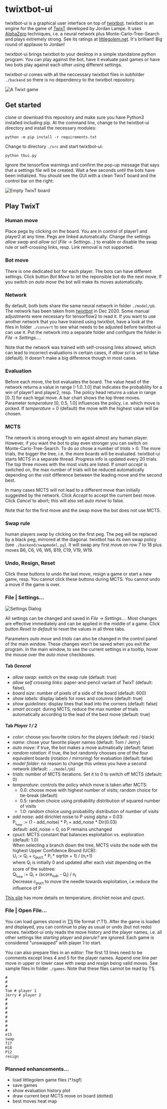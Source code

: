 # twixtbot-ui

twixtbot-ui is a graphical user interface on top of [twixtbot](https://github.com/BonyJordan/twixtbot). twixtbot is an engine for the game of [TwixT](https://en.wikipedia.org/wiki/TwixT)
developed by Jordan Lampe. It uses [AlphaZero](https://en.wikipedia.org/wiki/AlphaZero) techniques, i.e. a neural network plus Monte-Carlo-Tree-Search and plays extremely strong. See its ratings at [littlegolem.net](https://littlegolem.net/jsp/games/gamedetail.jsp?gtid=twixt). It's brilliant! Big round of applause to Jordan!

twixtbot-ui brings twixtbot to your desktop in a simple standalone python program. You can play against the bot, have it evaluate past games or have two bots play against each other using different settings.

twixtbot-ui comes with all the neccessary twixtbot files in subfolder `./backend` so there is no dependency to the twixtbot repository. 

![A Twixt game](img/A-Game.JPG)

## Get started

clone or download this repository and make sure you have Python3 installed including pip. At the command line, change to the twixtbot-ui directory and install the necessary modules:

```
python -m pip install -r requirements.txt
```

Change to directory `./src` and start twixtbot-ui:

```
python tbui.py
```

Ignore the tensorflow warnings and confirm the pop-up message that says that a settings file will be created. Wait a few seconds until the bots have been initialized. You should see the GUI with a clean TwixT board and the control bar on the right:


![Empty TwixT board](img/EmptyBoard.JPG)


## Play TwixT

### Human move

Place pegs by clicking on the board. You are in control of player1 and player2 at any time. Pegs are linked automatically. Change the settings *allow swap* and *allow scl* (*File -> Settings...*) to enable or disable the swap rule or self-crossing links, resp. Link removal is not supported.

### Bot move

There is one dedicated bot for each player. The bots can have different settings. Click button *Bot Move* to let the reponsible bot do the next move. If you switch on *auto move* the bot will make its moves automatically.

### Network

By default, both bots share the same neural network in folder `./model/pb`. The network has been taken from [twixtbot](https://github.com/BonyJordan/twixtbot) in Dec 2020. Some manual adjustments were necessary for tensorflow2 to read it. If you want to use another network that you have trained using twixtbot, have a look at the files in folder `./convert` to see what needs to be adjusted before twixtbot-ui can use it. Put the network into a separate folder and configure the folder in *File -> Settings...*.  

Note that the network was trained with self-crossing links allowed, which can lead to incorrect evaluations in certain cases, if *allow scl* is set to false (default). It doesn't make a big difference though in most cases.

### Evaluation

Before each move, the bot evaluates the board. The value head of the network returns a value in range [-1.0..1.0] that indicates the probability for a win of player1 and player2, resp. The policy head returns a value in range [0..1] for each legal move. A bar chart shows the top three moves. Parameter *temperature* [0, 0.5, 1.0] influences the policy, i.e. which move is picked. If *temperature* = 0 (default) the move with the highest value will be chosen.

### MCTS

The network is strong enough to win agaist almost any human player. However, if you want the bot to play even stronger you can switch on Monte-Carlo-Tree-Search. To do so chose a number of *trials* > 0. The more trials, the bigger the tree, i.e. the more boards will be evaluated. twixtbot-ui starts MCTS in a separate thread. Progress info is updated every 20 trials. The top three moves with the most visits are listed. If *smart accept* is switched on, the max number of trials will be reduced automatically depending on the visit difference between the leading move and the second best.  

In many cases MCTS will not lead to a different move than initially suggested by the network. Click *Accept* to accept the current best move. Click *Cancel* to abort; this will also set *auto move* to false. 
 
Note that for the first move and the swap move the bot does not use MCTS.

### Swap rule 

human players *swap* by clicking on the first peg. The peg will be replaced by a black peg, mirrored at the diagonal. twixtbot has its own swap policy (see `./backend/swapmodel.py`). It will swap any first move on row 7 to 18 plus moves B6, C6, V6, W6, B19, C19, V19, W19.

### Undo, Resign, Reset

Click these buttons to undo the last move, resign a game or start a new game, resp. You cannot click these buttons during MCTS. You cannot undo a move if the game is over. 

### File | Settings...

![Settings Dialog](img/Settings.JPG)

All settings can be changed and saved in *File -> Settings...*. Most changes are effective immediately and can be applied in the middle of a game. Click button *Reset to default* to reset the values in all three tabs. 

Parameters *auto move* and *trials* can also be changed in the control panel of the main window. These changes won't be saved when you exit the program. In the main window, to see the current settings in a tooltip, hover the mouse over the *auto move* checkboxes. 

#### Tab *General*

+ *allow swap*: switch on the swap rule (default: true)
+ *allow self crossing links*:  paper-and-pencil variant of TwixT (default: false), 
+ *board size*: number of pixels of a side of the board (default: 600)
+ *show labels*: display labels for rows and columns (default: true)
+ *show guidelines*: display lines that lead into the corners (default: false)
+ *smart accept*: during MCTS, reduce the max number of trials automatically according to the lead of the best move (default: true)

#### Tab *Player 1 / 2*

- *color*:  choose you favorite colors for the players (default: red / black)
- *name*: chose your favorite player names (default: Tom / Jerry)
- *auto move*: if true, the bot makes a move autmatically (default: false)
- *random rotation*: if true, the bot randomly chooses one of the four equivalent boards (rotation / mirroring) for evaluation (default: false)
- *model folder*: no reason to change this unless you have a second network (default: `../model/pb`)
- *trials*: number of MCTS iterations. Set it to 0 to switch off MCTS (default: 0)
- *temperature*: controls the policy which move is taken after MCTS: 
  - 0.0: choose move with highest number of visits; random choice for tie-break (default)
  - 0.5: random choice using probability distribution of squared number of visits
  - 1.0: random choice using probability distribution of number of visits   
- *add noise*: add dirichlet noise to P using alpha = 0.03:<br>
    P<sub>i<sub>new</sub></sub> := (1 - add_noise) * P<sub>i</sub> + add_noise * Dir(0.03)<br>
    default: add_noise = 0, so P remains unchanged
- *cpuct*: MCTS constant that balances exploitation vs. exploration (default: 1.0)<br>When selecting a branch down the tree, MCTS visits the node with the highest Upper Confidence Bound (UCB):<br>
U<sub>i</sub> := Q<sub>i</sub> + c<sub>puct</sub> * P<sub>i</sub> * sqrt(n + 1) / (n<sub>i</sub>+1)<br>
where Q<sub>i</sub> is initially 0 and updated after each visit depending on the score of the subtree:<br>
Q<sub>i<sub>new</sub></sub> := Q<sub>i</sub> + (score<sub>sub</sub> - Q<sub>i</sub>) / n<sub>i</sub><br>
Decrease c<sub>puct</sub> to move the needle towards exploitation, i.e reduce the influence of P

[This site](https://medium.com/oracledevs/lessons-from-alphazero-part-3-parameter-tweaking-4dceb78ed1e5) has more details on temperature, dirichlet noise and cpuct.

### File | Open File...

You can load games stored in [T1j](http://www.johannes-schwagereit.de/twixt/T1j/index.html) file format (*.T1). After the game is loaded and displayed, you can continue to play as usual or undo (but not redo) moves. twixtbot-ui only reads the move history and the player names, i.e. all other settings like *starting player* and *pierule?* are ignored. Each game is considered "unswapped" with player 1 to start.

You can also prepare files in an editor: The first 13 lines need to be comments except lines 4 and 5 for the player names. Append one line per move in upper or lower case with *swap* and *resign* being valid moves. See sample files in folder `./games`. Note that these files cannot be read by T1j.

```
#
# 
# 
Tom # player 1
Jerry # player 2
# 
# 
# 
# 
# 
# 
# 
# 
e15
swap
f17
H18
P12
resign
```
 
### Planned enhancements...

+ load littlegolem game files (*.tsgf)
+ save games 
+ show evaluation history plot
+ draw current best MCTS move on board (dotted)
+ best moves heat map



